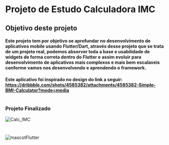 # Projeto de Estudo Calculadora IMC

## Objetivo deste projeto

#### Este projeto tem por objetivo se aprofundar no desenvolvimento de aplicativos mobile usando Flutter/Dart, através desse projeto que se trata de um projeto real, podemos absorver toda a base e usabilidade de widgets de forma correta dentro do Flutter e assim evoluir para desenvolvimento de aplicativos mais complexos e mais bem escalaveis conforme vamos nos desenvolvendo e aprendendo o framework.

#### Este aplicativo foi inspirado no design do link a seguir: https://dribbble.com/shots/4585382/attachments/4585382-Simple-BMI-Calculator?mode=media

#

### Projeto Finalizado

![Calc_IMC](https://user-images.githubusercontent.com/41458938/159606250-0101b27e-239f-42e7-bbc2-44613fd5289c.gif)

#

![mascotFlutter](https://user-images.githubusercontent.com/41458938/156568167-032eec92-cf6a-4cd2-9ed8-84c03872e603.jpeg)

